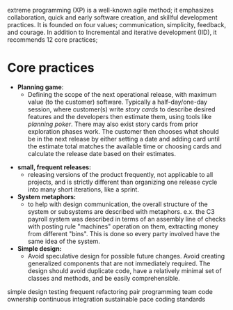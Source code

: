 extreme programming (XP) is a well-known agile method;
it emphasizes collaboration, quick and early software creation, and skillful development practices. It is founded on four values; communication, simplicity, feedback, and courage. In addition to Incremental and iterative development (IID), it recommends 12 core practices; 


# Core practices

- **Planning game**:
	- Defining the scope of the next operational release, with maximum value (to the customer) software. Typically a half-day/one-day session, where customer(s) write _story cards_ to describe desired features and the developers then estimate them, using tools like _planning poker_. There may also exist story cards from prior exploration phases work. The customer then chooses what should be in the next release by either setting a date and adding card until the estimate total matches the available time or choosing cards and calculate the release date based on their estimates.
* **small, frequent releases:**
	* releasing versions of the product frequently, not applicable to all projects, and is strictly different than organizing one release cycle into many short iterations, like a sprint. 
* **System metaphors:**
	* to help with design communication, the overall structure of the system or subsystems are described with metaphors. e.x. the C3 payroll system was described in terms of an assembly line of checks with posting rule "machines" operation on them, extracting money from different "bins". This is done so every party involved have the same idea of the system.
* **Simple design:**
	* Avoid speculative design for possible future changes. Avoid creating generalized components that are not immediately required. The design should avoid duplicate code, have a relatively minimal set of classes and methods, and be easily comprehensible. 


 simple design
 testing
 frequent refactoring
 pair programming
 team code ownership
 continuous integration
 sustainable pace
coding standards 
